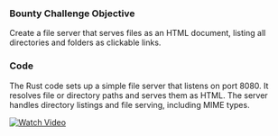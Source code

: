 ### Bounty Challenge Objective
Create a file server that serves files as an HTML document, listing all directories and folders as clickable links.

### Code
The Rust code sets up a simple file server that listens on port 8080. It resolves file or directory paths and serves them as HTML. The server handles directory listings and file serving, including MIME types.

[![Watch Video](https://img.youtube.com/vi/6xC5qyUPz50/0.jpg)](https://youtu.be/6xC5qyUPz50)
